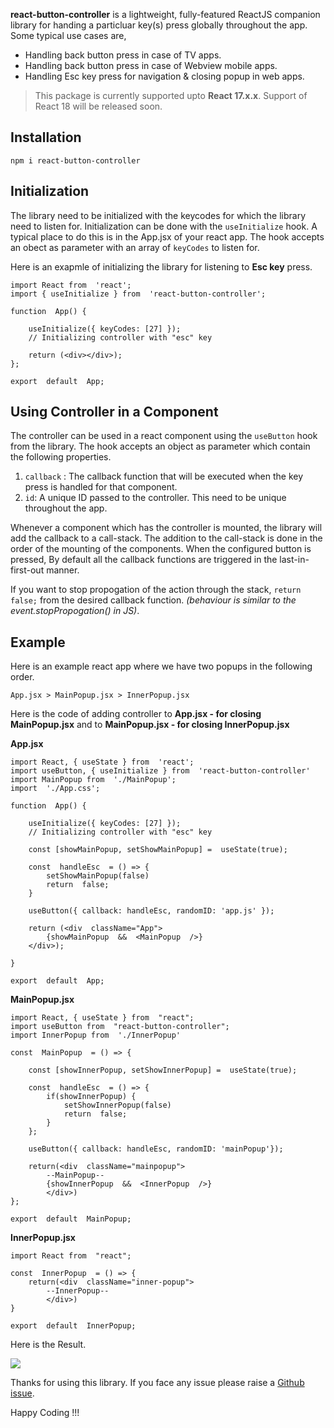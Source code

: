**react-button-controller** is a lightweight, fully-featured ReactJS companion library for handing a particluar key(s) press globally throughout the app. Some typical use cases are,

 - Handling back button press in case of TV apps.
 - Handling back button press in case of Webview mobile apps.
 - Handling Esc key press for navigation & closing popup in web apps.

> This package is currently supported upto **React 17.x.x**. Support of
> React 18 will be released soon.


## Installation

    npm i react-button-controller
## Initialization
The library need to be initialized with the keycodes for which the library need to listen for. Initialization can be done with the `useInitialize` hook. A typical place to do this is in the App.jsx of your react app. The hook accepts an obect as parameter with an array of `keyCodes` to listen for.

Here is an exapmle of initializing the library for listening to **Esc key** press.

      

    import React from  'react';
    import { useInitialize } from  'react-button-controller';
    
    function  App() {
    
	    useInitialize({ keyCodes: [27] });
	    // Initializing controller with "esc" key
	   
	    return (<div></div>);
	};
    
    export  default  App;

## Using Controller in a Component
The controller can be used in a react component using the `useButton` hook from the library. The hook accepts an object as parameter which contain the following properties.

 1. `callback` : The callback function that will be executed when the key press is handled for that component.
 2. `id`: A unique ID passed to the controller. This need to be unique throughout the app.

Whenever a component which has the controller is mounted, the library will add the callback to a call-stack. The addition to the call-stack is done in the order of the mounting of the components.
When the configured button is pressed, By default all the callback functions are triggered in the last-in-first-out manner. 

If you want to stop propogation of the action through the stack, `return false;` from the desired callback function. *(behaviour is similar to the event.stopPropogation() in JS)*.

## Example
Here is an example react app where we have two popups in the following order.

    App.jsx > MainPopup.jsx > InnerPopup.jsx

Here is the code of adding controller to **App.jsx - for closing MainPopup.jsx** and to **MainPopup.jsx - for closing InnerPopup.jsx**

**App.jsx**

    import React, { useState } from  'react';
    import useButton, { useInitialize } from  'react-button-controller'
    import MainPopup from  './MainPopup';
    import  './App.css';
    
    function  App() {
    
	    useInitialize({ keyCodes: [27] });
	    // Initializing controller with "esc" key
	    
	    const [showMainPopup, setShowMainPopup] =  useState(true);
	 
	    const  handleEsc  = () => {
		    setShowMainPopup(false)
		    return  false;
	    }
	    
	    useButton({ callback: handleEsc, randomID: 'app.js' });
	    
	    return (<div  className="App">
		    {showMainPopup  &&  <MainPopup  />}
	    </div>);
	    
    }
    
    export  default  App;

**MainPopup.jsx**

    import React, { useState } from  "react";
    import useButton from  "react-button-controller";
    import InnerPopup from  './InnerPopup'

    const  MainPopup  = () => {
    
	    const [showInnerPopup, setShowInnerPopup] =  useState(true);
	    
	    const  handleEsc  = () => {
		    if(showInnerPopup) {
			    setShowInnerPopup(false)
			    return  false;
		    }
	    };
	    
	    useButton({ callback: handleEsc, randomID: 'mainPopup'});
	    
	    return(<div  className="mainpopup">
		    --MainPopup--
		    {showInnerPopup  &&  <InnerPopup  />}
		    </div>)
    };
    
    export  default  MainPopup;
**InnerPopup.jsx**

    import React from  "react";
    
    const  InnerPopup  = () => {
	    return(<div  className="inner-popup">
		    --InnerPopup--
		    </div>)
    }
    
    export  default  InnerPopup;

Here is the Result.

![](https://media1.tenor.com/images/e80bd836e44091ba47d26213269569f4/tenor.gif?itemid=26049274)

Thanks for using this library. If you face any issue please raise a [Github issue](https://github.com/harihkh/react-button-controller/issues/new). 

Happy Coding !!!